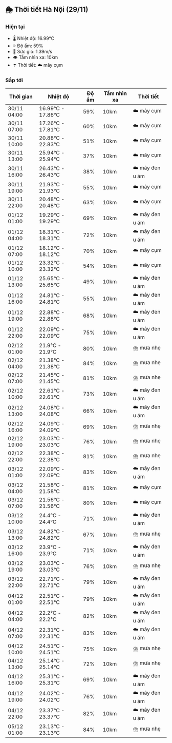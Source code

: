 ## 🌦️ Thời tiết Hà Nội (29/11)

### Hiện tại

- 🌡️ Nhiệt độ: 16.99℃
- 💦 Độ ẩm: 59%
- 💨 Sức gió: 1.39m/s
- 👁️ Tầm nhìn xa: 10km
- ☂️ Thời tiết: ☁️ mây cụm

### Sắp tới

| Thời gian | Nhiệt độ | Độ ẩm | Tầm nhìn xa | Thời tiết |
| --- | --- | --- | --- | --- |
| 30/11 04:00 | 16.99℃ - 17.86℃ | 59% | 10km | ☁️ mây cụm |
| 30/11 07:00 | 17.26℃ - 17.81℃ | 60% | 10km | ☁️ mây cụm |
| 30/11 10:00 | 20.88℃ - 22.83℃ | 51% | 10km | ☁️ mây cụm |
| 30/11 13:00 | 25.94℃ - 25.94℃ | 37% | 10km | ☁️ mây cụm |
| 30/11 16:00 | 26.43℃ - 26.43℃ | 38% | 10km | ☁️ mây đen u ám |
| 30/11 19:00 | 21.93℃ - 21.93℃ | 55% | 10km | ☁️ mây cụm |
| 30/11 22:00 | 20.48℃ - 20.48℃ | 63% | 10km | ☁️ mây cụm |
| 01/12 01:00 | 19.29℃ - 19.29℃ | 69% | 10km | ☁️ mây đen u ám |
| 01/12 04:00 | 18.31℃ - 18.31℃ | 72% | 10km | ☁️ mây đen u ám |
| 01/12 07:00 | 18.12℃ - 18.12℃ | 70% | 10km | ☁️ mây cụm |
| 01/12 10:00 | 23.32℃ - 23.32℃ | 54% | 10km | ☁️ mây cụm |
| 01/12 13:00 | 25.65℃ - 25.65℃ | 49% | 10km | ☁️ mây đen u ám |
| 01/12 16:00 | 24.81℃ - 24.81℃ | 55% | 10km | ☁️ mây đen u ám |
| 01/12 19:00 | 22.88℃ - 22.88℃ | 68% | 10km | ☁️ mây đen u ám |
| 01/12 22:00 | 22.09℃ - 22.09℃ | 75% | 10km | ☁️ mây đen u ám |
| 02/12 01:00 | 21.9℃ - 21.9℃ | 80% | 10km | ⛈️ mưa nhẹ |
| 02/12 04:00 | 21.38℃ - 21.38℃ | 84% | 10km | ⛈️ mưa nhẹ |
| 02/12 07:00 | 21.45℃ - 21.45℃ | 81% | 10km | ⛈️ mưa nhẹ |
| 02/12 10:00 | 22.61℃ - 22.61℃ | 73% | 10km | ☁️ mây đen u ám |
| 02/12 13:00 | 24.08℃ - 24.08℃ | 66% | 10km | ☁️ mây đen u ám |
| 02/12 16:00 | 24.09℃ - 24.09℃ | 69% | 10km | ⛈️ mưa nhẹ |
| 02/12 19:00 | 23.03℃ - 23.03℃ | 76% | 10km | ⛈️ mưa nhẹ |
| 02/12 22:00 | 22.38℃ - 22.38℃ | 81% | 10km | ⛈️ mưa nhẹ |
| 03/12 01:00 | 22.09℃ - 22.09℃ | 83% | 10km | ☁️ mây đen u ám |
| 03/12 04:00 | 21.58℃ - 21.58℃ | 81% | 10km | ☁️ mây cụm |
| 03/12 07:00 | 21.56℃ - 21.56℃ | 80% | 10km | ☁️ mây cụm |
| 03/12 10:00 | 24.4℃ - 24.4℃ | 71% | 10km | ☁️ mây đen u ám |
| 03/12 13:00 | 24.82℃ - 24.82℃ | 67% | 10km | ⛈️ mưa nhẹ |
| 03/12 16:00 | 23.9℃ - 23.9℃ | 71% | 10km | ☁️ mây đen u ám |
| 03/12 19:00 | 23.03℃ - 23.03℃ | 76% | 10km | ⛈️ mưa nhẹ |
| 03/12 22:00 | 22.71℃ - 22.71℃ | 79% | 10km | ☁️ mây đen u ám |
| 04/12 01:00 | 22.51℃ - 22.51℃ | 79% | 10km | ☁️ mây đen u ám |
| 04/12 04:00 | 22.2℃ - 22.2℃ | 82% | 10km | ☁️ mây đen u ám |
| 04/12 07:00 | 22.31℃ - 22.31℃ | 83% | 10km | ☁️ mây đen u ám |
| 04/12 10:00 | 24.51℃ - 24.51℃ | 75% | 10km | ⛈️ mưa nhẹ |
| 04/12 13:00 | 25.14℃ - 25.14℃ | 72% | 10km | ⛈️ mưa nhẹ |
| 04/12 16:00 | 25.31℃ - 25.31℃ | 69% | 10km | ☁️ mây đen u ám |
| 04/12 19:00 | 24.02℃ - 24.02℃ | 76% | 10km | ☁️ mây đen u ám |
| 04/12 22:00 | 23.37℃ - 23.37℃ | 82% | 10km | ☁️ mây đen u ám |
| 05/12 01:00 | 23.13℃ - 23.13℃ | 84% | 10km | ⛈️ mưa nhẹ |
